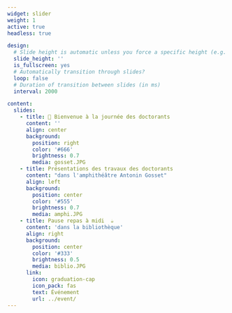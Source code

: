 ```yaml
---
widget: slider
weight: 1
active: true
headless: true

design:
  # Slide height is automatic unless you force a specific height (e.g. '400px')
  slide_height: ''
  is_fullscreen: yes
  # Automatically transition through slides?
  loop: false
  # Duration of transition between slides (in ms)
  interval: 2000

content:
  slides:
    - title: 👋 Bienvenue à la journée des doctorants
      content: ''
      align: center
      background:
        position: right
        color: '#666'
        brightness: 0.7
        media: gosset.JPG
    - title: Présentations des travaux des doctorants 
      content: "dans l'amphithéâtre Antonin Gosset"
      align: left
      background:
        position: center
        color: '#555'
        brightness: 0.7
        media: amphi.JPG
    - title: Pause repas à midi  ☕️
      content: 'dans la bibliothèque'
      align: right
      background:
        position: center
        color: '#333'
        brightness: 0.5
        media: biblio.JPG
      link:
        icon: graduation-cap
        icon_pack: fas
        text: Événement
        url: ../event/
---
```


